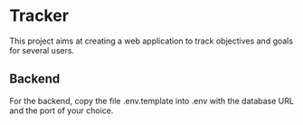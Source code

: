 # Tracker

This project aims at creating a web application to track objectives and goals for several users.

## Backend

For the backend, copy the file .env.template into .env with the database URL and the port of your choice.
